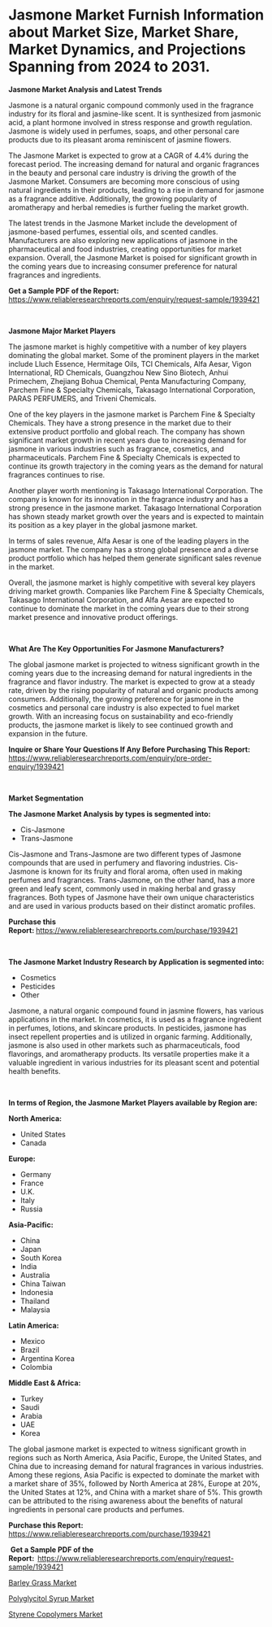 <p><h1>Jasmone Market Furnish Information about Market Size, Market Share, Market Dynamics, and Projections Spanning from 2024 to 2031.</h1></p><p><strong>Jasmone Market Analysis and Latest Trends</strong></p>
<p><p>Jasmone is a natural organic compound commonly used in the fragrance industry for its floral and jasmine-like scent. It is synthesized from jasmonic acid, a plant hormone involved in stress response and growth regulation. Jasmone is widely used in perfumes, soaps, and other personal care products due to its pleasant aroma reminiscent of jasmine flowers.</p><p>The Jasmone Market is expected to grow at a CAGR of 4.4% during the forecast period. The increasing demand for natural and organic fragrances in the beauty and personal care industry is driving the growth of the Jasmone Market. Consumers are becoming more conscious of using natural ingredients in their products, leading to a rise in demand for jasmone as a fragrance additive. Additionally, the growing popularity of aromatherapy and herbal remedies is further fueling the market growth.</p><p>The latest trends in the Jasmone Market include the development of jasmone-based perfumes, essential oils, and scented candles. Manufacturers are also exploring new applications of jasmone in the pharmaceutical and food industries, creating opportunities for market expansion. Overall, the Jasmone Market is poised for significant growth in the coming years due to increasing consumer preference for natural fragrances and ingredients.</p></p>
<p><strong>Get a Sample PDF of the Report:&nbsp;</strong> <a href="https://www.reliableresearchreports.com/enquiry/request-sample/1939421">https://www.reliableresearchreports.com/enquiry/request-sample/1939421</a></p>
<p>&nbsp;</p>
<p><strong>Jasmone Major Market Players</strong></p>
<p><p>The jasmone market is highly competitive with a number of key players dominating the global market. Some of the prominent players in the market include Lluch Essence, Hermitage Oils, TCI Chemicals, Alfa Aesar, Vigon International, RD Chemicals, Guangzhou New Sino Biotech, Anhui Primechem, Zhejiang Bohua Chemical, Penta Manufacturing Company, Parchem Fine & Specialty Chemicals, Takasago International Corporation, PARAS PERFUMERS, and Triveni Chemicals.</p><p>One of the key players in the jasmone market is Parchem Fine & Specialty Chemicals. They have a strong presence in the market due to their extensive product portfolio and global reach. The company has shown significant market growth in recent years due to increasing demand for jasmone in various industries such as fragrance, cosmetics, and pharmaceuticals. Parchem Fine & Specialty Chemicals is expected to continue its growth trajectory in the coming years as the demand for natural fragrances continues to rise.</p><p>Another player worth mentioning is Takasago International Corporation. The company is known for its innovation in the fragrance industry and has a strong presence in the jasmone market. Takasago International Corporation has shown steady market growth over the years and is expected to maintain its position as a key player in the global jasmone market.</p><p>In terms of sales revenue, Alfa Aesar is one of the leading players in the jasmone market. The company has a strong global presence and a diverse product portfolio which has helped them generate significant sales revenue in the market.</p><p>Overall, the jasmone market is highly competitive with several key players driving market growth. Companies like Parchem Fine & Specialty Chemicals, Takasago International Corporation, and Alfa Aesar are expected to continue to dominate the market in the coming years due to their strong market presence and innovative product offerings.</p></p>
<p>&nbsp;</p>
<p><strong>What Are The Key Opportunities For Jasmone Manufacturers?</strong></p>
<p><p>The global jasmone market is projected to witness significant growth in the coming years due to the increasing demand for natural ingredients in the fragrance and flavor industry. The market is expected to grow at a steady rate, driven by the rising popularity of natural and organic products among consumers. Additionally, the growing preference for jasmone in the cosmetics and personal care industry is also expected to fuel market growth. With an increasing focus on sustainability and eco-friendly products, the jasmone market is likely to see continued growth and expansion in the future.</p></p>
<p><strong>Inquire or Share Your Questions If Any Before Purchasing This Report:</strong> <a href="https://www.reliableresearchreports.com/enquiry/pre-order-enquiry/1939421">https://www.reliableresearchreports.com/enquiry/pre-order-enquiry/1939421</a></p>
<p>&nbsp;</p>
<p><strong>Market Segmentation</strong></p>
<p><strong>The Jasmone Market Analysis by types is segmented into:</strong></p>
<p><ul><li>Cis-Jasmone</li><li>Trans-Jasmone</li></ul></p>
<p><p>Cis-Jasmone and Trans-Jasmone are two different types of Jasmone compounds that are used in perfumery and flavoring industries. Cis-Jasmone is known for its fruity and floral aroma, often used in making perfumes and fragrances. Trans-Jasmone, on the other hand, has a more green and leafy scent, commonly used in making herbal and grassy fragrances. Both types of Jasmone have their own unique characteristics and are used in various products based on their distinct aromatic profiles.</p></p>
<p><strong>Purchase this Report:&nbsp;</strong><a href="https://www.reliableresearchreports.com/purchase/1939421">https://www.reliableresearchreports.com/purchase/1939421</a></p>
<p>&nbsp;</p>
<p><strong>The Jasmone Market Industry Research by Application is segmented into:</strong></p>
<p><ul><li>Cosmetics</li><li>Pesticides</li><li>Other</li></ul></p>
<p><p>Jasmone, a natural organic compound found in jasmine flowers, has various applications in the market. In cosmetics, it is used as a fragrance ingredient in perfumes, lotions, and skincare products. In pesticides, jasmone has insect repellent properties and is utilized in organic farming. Additionally, jasmone is also used in other markets such as pharmaceuticals, food flavorings, and aromatherapy products. Its versatile properties make it a valuable ingredient in various industries for its pleasant scent and potential health benefits.</p></p>
<p>&nbsp;</p>
<p><strong>In terms of Region, the Jasmone Market Players available by Region are:</strong></p>
<p>
    <p> <strong> North America: </strong>
        <ul>
            <li>United States</li>
            <li>Canada</li>
        </ul>
        </p> 
    <p> <strong> Europe: </strong>
        <ul>
            <li>Germany</li>
            <li>France</li>
            <li>U.K.</li>
            <li>Italy</li>
            <li>Russia</li>
        </ul>
        </p> 
    <p> <strong> Asia-Pacific: </strong>
        <ul>
            <li>China</li>
            <li>Japan</li>
            <li>South Korea</li>
            <li>India</li>
            <li>Australia</li>
            <li>China Taiwan</li>
            <li>Indonesia</li>
            <li>Thailand</li>
            <li>Malaysia</li>
        </ul>
        </p> 
    <p> <strong> Latin America: </strong>
        <ul>
            <li>Mexico</li>
            <li>Brazil</li>
            <li>Argentina Korea</li>
            <li>Colombia</li>
        </ul>
        </p> 
    <p> <strong> Middle East & Africa: </strong>
        <ul>
            <li>Turkey</li>
            <li>Saudi</li>
            <li>Arabia</li>
            <li>UAE</li>
            <li>Korea</li>
        </ul>
    </p>
    </p>
<p><p>The global jasmone market is expected to witness significant growth in regions such as North America, Asia Pacific, Europe, the United States, and China due to increasing demand for natural fragrances in various industries. Among these regions, Asia Pacific is expected to dominate the market with a market share of 35%, followed by North America at 28%, Europe at 20%, the United States at 12%, and China with a market share of 5%. This growth can be attributed to the rising awareness about the benefits of natural ingredients in personal care products and perfumes.</p></p>
<p><strong>Purchase this Report: </strong><a href="https://www.reliableresearchreports.com/purchase/1939421">https://www.reliableresearchreports.com/purchase/1939421</a></p>
<p>&nbsp;<strong>Get a Sample PDF of the Report:&nbsp;&nbsp;</strong><a href="https://www.reliableresearchreports.com/enquiry/request-sample/1939421">https://www.reliableresearchreports.com/enquiry/request-sample/1939421</a></p>
<p><strong></strong></p>
<p><p><a href="https://github.com/peachesmcdowel1/Market-Research-Report-List-1/blob/main/barley-grass-market.md">Barley Grass Market</a></p><p><a href="https://github.com/nicoletavirag/Market-Research-Report-List-2/blob/main/polyglycitol-syrup-market.md">Polyglycitol Syrup Market</a></p><p><a href="https://github.com/redneck06/Market-Research-Report-List-2/blob/main/styrene-copolymers-market.md">Styrene Copolymers Market</a></p></p>
